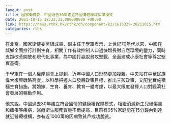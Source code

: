 ```yaml
---
layout: post
title: 國家衛健委：中國過去30年建立符國情健康權保障模式
date: 2021-10-15 12:33:31.000000000 +08:00
link: https://news.rthk.hk/rthk/ch/component/k2/1615339-20211015.htm
categories: rthk
---
```


在北京，國家衛健委黨組成員、副主任于學軍表示，上世紀70年代以來，中國在城鄉全面推行計劃生育，相關工作有效控制人口過快增長對自然環境的壓力，同時支撐改革開放和現代化事業，為中國打贏脫貧攻堅戰、全面建成小康社會等尊定堅實基礎。

于學軍在一個人權座談會上提到，近年中國人口形勢更加複雜，中央站在中華民族偉大復興戰略高度，以科學把握人口發展政策目標，推出三孩政策，又配套實施積極生育措施，將婚嫁、生育、養育、教育一體考慮，以最大限度發揮人口對經濟社會發展的輪動作用。

他又說，中國過去30年建立符合國情的健康權保障模式，相繼消滅新生兒破傷風和瘧疾等疾病，醫療衛生服務質量不斷提高，目前有95%家庭能在15分鐘內到達就近醫療機構，亦有近1000萬的因病致貧戶成功脫貧。
